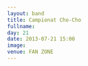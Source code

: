```yaml
---
layout: band
title: Campionat Cho-Cho
fullname: 
day: 21
date: 2013-07-21 15:00
image: 
venue: FAN ZONE
---
```



